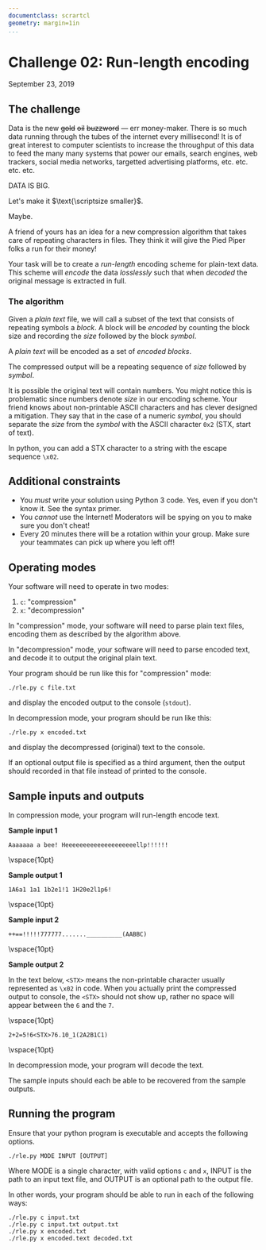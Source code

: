```yaml
---
documentclass: scrartcl
geometry: margin=1in
...
```


# Challenge 02: Run-length encoding

September 23, 2019

## The challenge

Data is the new ~~gold~~ ~~oil~~ ~~buzzword~~ &mdash; err money-maker.
There is so much data running through the tubes of the internet every
millisecond! It is of great interest to computer scientists to increase
the throughput of this data to feed the many many systems that power our
emails, search engines, web trackers, social media networks, targetted
advertising platforms, etc. etc. etc. etc.

DATA IS BIG.

Let's make it $\text{\scriptsize smaller}$.

Maybe.

A friend of yours has an idea for a new compression algorithm that takes
care of repeating characters in files. They think it will give the Pied
Piper folks a run for their money!

Your task will be to create a _run-length_ encoding scheme for
plain-text data. This scheme will _encode_ the data _losslessly_
such that when _decoded_ the original message is extracted in full.

### The algorithm

Given a _plain text_ file, we will call a subset of the text that
consists of repeating symbols a _block_. A block will be _encoded_ by
counting the block size and recording the _size_ followed by the block
_symbol_.

A _plain text_ will be encoded as a set of _encoded blocks_.

The compressed output will be a repeating sequence of _size_ followed by
_symbol_.

It is possible the original text will contain numbers. You might notice
this is problematic since numbers denote _size_ in our encoding
scheme. Your friend knows about non-printable ASCII characters and has
clever designed a mitigation. They say that in the case of a numeric
_symbol_, you should separate the _size_ from the _symbol_ with the
ASCII character `0x2` (STX, start of text).

In python, you can add a STX character to a string with the escape
sequence `\x02`.

## Additional constraints

 - You _must_ write your solution using Python 3 code. Yes, even if you
   don't know it. See the syntax primer.
 - You _cannot_ use the Internet! Moderators will be spying on you to
   make sure you don't cheat!
 - Every 20 minutes there will be a rotation within your group. Make
   sure your teammates can pick up where you left off!

## Operating modes

Your software will need to operate in two modes:

 1. `c`: "compression"
 2. `x`: "decompression"

In "compression" mode, your software will need to parse plain text
files, encoding them as described by the algorithm above.

In "decompression" mode, your software will need to parse encoded
text, and decode it to output the original plain text.

Your program should be run like this for "compression" mode:

```
./rle.py c file.txt
```

and display the encoded output to the console (`stdout`).

In decompression mode, your program should be run like this:

```
./rle.py x encoded.txt
```

and display the decompressed (original) text to the console.

If an optional output file is specified as a third argument, then the
output should recorded in that file instead of printed to the console.


## Sample inputs and outputs

In compression mode, your program will run-length encode text.

**Sample input 1**

```
Aaaaaaa a bee! Heeeeeeeeeeeeeeeeeeeellp!!!!!!
```
\vspace{10pt}

**Sample output 1**

```
1A6a1 1a1 1b2e1!1 1H20e2l1p6!
```
\vspace{10pt}

**Sample input 2**

```
++==!!!!!777777.......__________(AABBC)
```
\vspace{10pt}

**Sample output 2**

In the text below, `<STX>` means the non-printable character usually
represented as `\x02` in code. When you actually print the
compressed output to console, the `<STX>` should not show up, rather
no space will appear between the `6` and the `7`.

\vspace{10pt}

```
2+2=5!6<STX>76.10_1(2A2B1C1)
```

\vspace{10pt}

In decompression mode, your program will decode the text.

The sample inputs should each be able to be recovered from the sample
outputs.

## Running the program

Ensure that your python program is executable and accepts the following
options.

```
./rle.py MODE INPUT [OUTPUT]
```

Where MODE is a single character, with valid options `c` and `x`, INPUT
is the path to an input text file, and OUTPUT is an optional path to the
output file.

In other words, your program should be able to run in each of the
following ways:

```
./rle.py c input.txt
./rle.py c input.txt output.txt
./rle.py x encoded.txt
./rle.py x encoded.text decoded.txt
```
